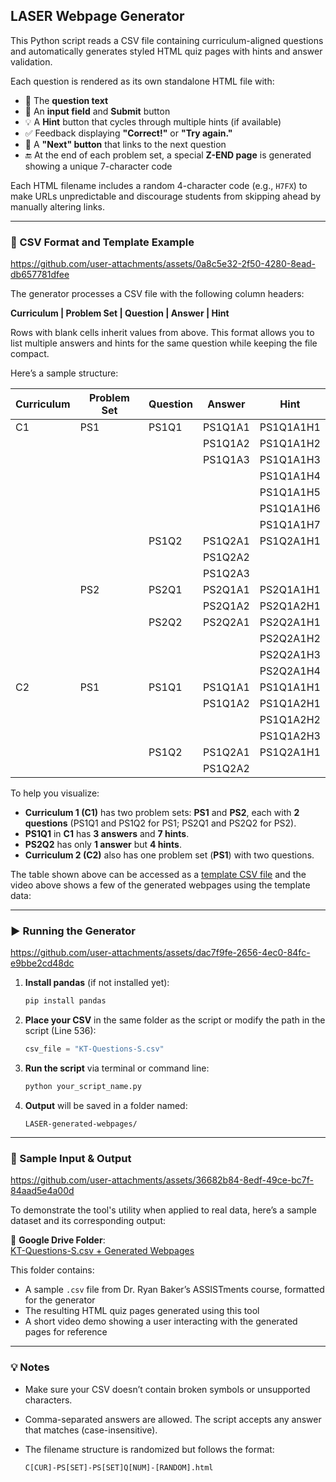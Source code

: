 ## LASER Webpage Generator

This Python script reads a CSV file containing curriculum-aligned questions and automatically generates styled HTML quiz pages with hints and answer validation.

Each question is rendered as its own standalone HTML file with:

- 📄 The **question text**
- 📝 An **input field** and **Submit** button
- 💡 A **Hint** button that cycles through multiple hints (if available)
- ✅ Feedback displaying **"Correct!"** or **"Try again."**
- 🔗 A **"Next" button** that links to the next question
- 🔚 At the end of each problem set, a special **Z-END page** is generated showing a unique 7-character code

Each HTML filename includes a random 4-character code (e.g., `H7FX`) to make URLs unpredictable and discourage students from skipping ahead by manually altering links.

---

### 📄 CSV Format and Template Example

https://github.com/user-attachments/assets/0a8c5e32-2f50-4280-8ead-db657781dfee

The generator processes a CSV file with the following column headers:

**Curriculum | Problem Set | Question | Answer | Hint**

Rows with blank cells inherit values from above. This format allows you to list multiple answers and hints for the same question while keeping the file compact.

Here’s a sample structure:

| Curriculum | Problem Set | Question | Answer    | Hint         |
|------------|-------------|----------|-----------|--------------|
| C1         | PS1         | PS1Q1    | PS1Q1A1   | PS1Q1A1H1    |
|            |             |          | PS1Q1A2   | PS1Q1A1H2    |
|            |             |          | PS1Q1A3   | PS1Q1A1H3    |
|            |             |          |           | PS1Q1A1H4    |
|            |             |          |           | PS1Q1A1H5    |
|            |             |          |           | PS1Q1A1H6    |
|            |             |          |           | PS1Q1A1H7    |
|            |             | PS1Q2    | PS1Q2A1   | PS1Q2A1H1    |
|            |             |          | PS1Q2A2   |              |
|            |             |          | PS1Q2A3   |              |
|            | PS2         | PS2Q1    | PS2Q1A1   | PS2Q1A1H1    |
|            |             |          | PS2Q1A2   | PS2Q1A2H1    |
|            |             | PS2Q2    | PS2Q2A1   | PS2Q2A1H1    |
|            |             |          |           | PS2Q2A1H2    |
|            |             |          |           | PS2Q2A1H3    |
|            |             |          |           | PS2Q2A1H4    |
| C2         | PS1         | PS1Q1    | PS1Q1A1   | PS1Q1A1H1    |
|            |             |          | PS1Q1A2   | PS1Q1A2H1    |
|            |             |          |           | PS1Q1A2H2    |
|            |             |          |           | PS1Q1A2H3    |
|            |             | PS1Q2    | PS1Q2A1   | PS1Q2A1H1    |
|            |             |          | PS1Q2A2   |              |

To help you visualize:

- **Curriculum 1 (C1)** has two problem sets: **PS1** and **PS2**, each with **2 questions** (PS1Q1 and PS1Q2 for PS1; PS2Q1 and PS2Q2 for PS2).
- **PS1Q1** in **C1** has **3 answers** and **7 hints**.
- **PS2Q2** has only **1 answer** but **4 hints**.
- **Curriculum 2 (C2)** also has one problem set (**PS1**) with two questions.

The table shown above can be accessed as a [template CSV file](https://docs.google.com/spreadsheets/d/1-jAeX41wwWk84jq3nUdJ-QqRgNa3PpmFB82DFKCLSW8/edit?gid=1006690817#gid=1006690817) and the video above shows a few of the generated webpages using the template data:

---

### ▶️ Running the Generator

https://github.com/user-attachments/assets/dac7f9fe-2656-4ec0-84fc-e9bbe2cd48dc

1. **Install pandas** (if not installed yet):

   ```bash
   pip install pandas
   ```

2. **Place your CSV** in the same folder as the script or modify the path in the script (Line 536):

   ```python
   csv_file = "KT-Questions-S.csv"
   ```

3. **Run the script** via terminal or command line:

   ```bash
   python your_script_name.py
   ```

4. **Output** will be saved in a folder named:

   ```
   LASER-generated-webpages/
   ```

---

### 📁 Sample Input & Output

https://github.com/user-attachments/assets/36682b84-8edf-49ce-bc7f-84aad5e4a00d

To demonstrate the tool's utility when applied to real data, here’s a sample dataset and its corresponding output:

📂 **Google Drive Folder**:  
[KT-Questions-S.csv + Generated Webpages](https://drive.google.com/drive/folders/1y0pkMdfG3p3q-kv5I-L-7k0gxdk79KhR?usp=drive_link)

This folder contains:

- A sample `.csv` file from Dr. Ryan Baker’s ASSISTments course, formatted for the generator
- The resulting HTML quiz pages generated using this tool
- A short video demo showing a user interacting with the generated pages for reference

---

### 💡 Notes

- Make sure your CSV doesn’t contain broken symbols or unsupported characters.
- Comma-separated answers are allowed. The script accepts any answer that matches (case-insensitive).
- The filename structure is randomized but follows the format:

  ```
  C[CUR]-PS[SET]-PS[SET]Q[NUM]-[RANDOM].html
  ```
